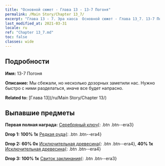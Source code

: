 ```yaml
---
title: "Основной сюжет - Глава 13 - 13-7 Погоня"
permalink: /Main Story/Chapter 13_7/
excerpt: "Глава 13 - 7. Эра хаоса  Основной сюжет - Глава 13_7. 13-7 Погоня"
last_modified_at: 2021-03-31
locale: ru
ref: "Chapter 13_7.md"
toc: false
classes: wide
---
```


## Подробности

 **Имя:** 13-7 Погоня

 **Описание:** Мы сбежали, но несколько дозорных заметили нас. Нужно быстро с ними разделаться, иначе все будет напрасно.

 **Related to:** [Глава 13](/ru/Main Story/Chapter 13/)

## Выпавшие предметы

 **Первая полная награда:** [Серебряный ключ](/ru/Items/con_693/){: .btn .btn--era3}

 **Drop 1:** **100% 1x** [Редкая руда](/ru/Items/mat_40/){: .btn .btn--era4}

 **Drop 2:** **60% 0x** [Исключительная древесина](/ru/Items/mat_34/){: .btn .btn--era4}, **40% 1x** [Исключительная древесина](/ru/Items/mat_34/){: .btn .btn--era4}

 **Drop 3:** **100% 1x** [Свиток заклинания](/ru/Items/con_694/){: .btn .btn--era3}

